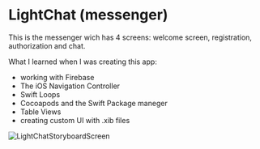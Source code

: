 # LightChat (messenger)

This is the messenger wich has 4 screens: welcome screen, registration, authorization and chat.

What I learned when I was creating this app:
 - working with Firebase 
 - The iOS Navigation Controller
 - Swift Loops
 - Cocoapods and the Swift Package maneger
 - Table Views
 - creating custom UI with .xib files

![LightChatStoryboardScreen](https://user-images.githubusercontent.com/68674699/131227292-83c6b8ee-d14a-4cbb-a4fd-7a6d0750fa24.png)


